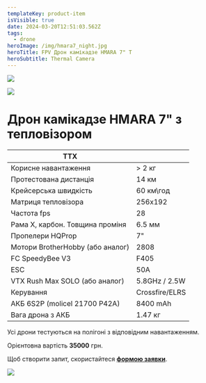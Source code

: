 ```yaml
---
templateKey: product-item
isVisible: true
date: 2024-03-20T12:51:03.562Z
tags:
  - drone
heroImage: /img/hmara7_night.jpg
heroTitle: FPV Дрон камікадзе HMARA 7" T
heroSubtitle: Thermal Camera
---
```

![](/img/hmara7_night.jpg)

![](/img/img-20240327-wa0001.jpg)

# Дрон камікадзе HMARA 7" з тепловізором

| **ТТХ**                          |                |
| -------------------------------- | -------------- |
| Корисне навантаження             | \> 2 кг        |
| Протестована дистанція           | 14 км          |
| Крейсерська швидкість            | 60 км\год      |
| Матриця тепловізора              | 256x192        |
| Частота fps                      | 28             |
| Р﻿ама Х, карбон. Товщина проміня | 6.5 мм         |
| Пропелери HQProp                 | 7"             |
| Мотори BrotherHobby (або аналог) | 2808           |
| FC SpeedyBee V3                  | F405           |
| ESC                              | 50A            |
| ﻿VTX Rush Max SOLO (або аналог)  | 5.8GHz / 2.5W  |
| ﻿Керування                       | Crossfire/ELRS |
| АКБ 6S2P (molicel 21700 P42A)    | 8400 mAh       |
| Вага дрона з АКБ                 | 1.47 кг        |

Усі дрони тестуються на полігоні з відповідним навантаженням.

Орієнтовна вартість **35000** грн.

Щоб створити запит, скористайтеся <a href="https://docs.google.com/forms/d/e/1FAIpQLSflTILqQ9CENT9xGsnn4Ke6l-D-2m2yaclV2jH2pzXmjGk51w/viewform" target="_blank" rel="noopener noreferrer">**формою заявки**</a>.

![](/img/hmara7_night_2.jpg)

![]()